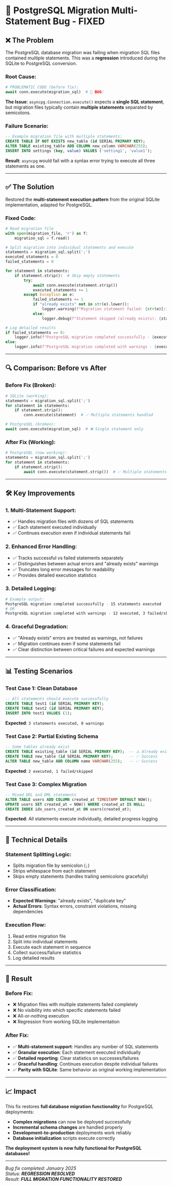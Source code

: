 # 🐛 PostgreSQL Migration Multi-Statement Bug - FIXED

## ❌ **The Problem**

The PostgreSQL database migration was failing when migration SQL files contained multiple statements. This was a **regression** introduced during the SQLite to PostgreSQL conversion.

### **Root Cause**:
```python
# PROBLEMATIC CODE (before fix):
await conn.execute(migration_sql)  # 🚨 BUG!
```

**The Issue**: `asyncpg.Connection.execute()` expects a **single SQL statement**, but migration files typically contain **multiple statements** separated by semicolons.

### **Failure Scenario**:
```sql
-- Example migration file with multiple statements:
CREATE TABLE IF NOT EXISTS new_table (id SERIAL PRIMARY KEY);
ALTER TABLE existing_table ADD COLUMN new_column VARCHAR(255);
INSERT INTO settings (key, value) VALUES ('setting1', 'value1');
```

**Result**: `asyncpg` would fail with a syntax error trying to execute all three statements as one.

---

## ✅ **The Solution**

Restored the **multi-statement execution pattern** from the original SQLite implementation, adapted for PostgreSQL.

### **Fixed Code**:
```python
# Read migration file
with open(migration_file, 'r') as f:
    migration_sql = f.read()

# Split migration into individual statements and execute
statements = migration_sql.split(';')
executed_statements = 0
failed_statements = 0

for statement in statements:
    if statement.strip():  # Skip empty statements
        try:
            await conn.execute(statement.strip())
            executed_statements += 1
        except Exception as e:
            failed_statements += 1
            if "already exists" not in str(e).lower():
                logger.warning(f"Migration statement failed: {str(e)[:100]}...")
            else:
                logger.debug(f"Statement skipped (already exists): {statement.strip()[:50]}...")

# Log detailed results
if failed_statements == 0:
    logger.info(f"PostgreSQL migration completed successfully - {executed_statements} statements executed")
else:
    logger.info(f"PostgreSQL migration completed with warnings - {executed_statements} executed, {failed_statements} failed/skipped")
```

---

## 🔍 **Comparison: Before vs After**

### **Before Fix (Broken)**:
```python
# SQLite (working):
statements = migration_sql.split(';')
for statement in statements:
    if statement.strip():
        conn.execute(statement)  # ✅ Multiple statements handled

# PostgreSQL (broken):
await conn.execute(migration_sql)  # ❌ Single statement only
```

### **After Fix (Working)**:
```python
# PostgreSQL (now working):
statements = migration_sql.split(';')
for statement in statements:
    if statement.strip():
        await conn.execute(statement.strip())  # ✅ Multiple statements handled
```

---

## 🛠️ **Key Improvements**

### **1. Multi-Statement Support**:
- ✅ Handles migration files with dozens of SQL statements
- ✅ Each statement executed individually
- ✅ Continues execution even if individual statements fail

### **2. Enhanced Error Handling**:
- ✅ Tracks successful vs failed statements separately
- ✅ Distinguishes between actual errors and "already exists" warnings
- ✅ Truncates long error messages for readability
- ✅ Provides detailed execution statistics

### **3. Detailed Logging**:
```bash
# Example output:
PostgreSQL migration completed successfully - 15 statements executed
# OR
PostgreSQL migration completed with warnings - 12 executed, 3 failed/skipped
```

### **4. Graceful Degradation**:
- ✅ "Already exists" errors are treated as warnings, not failures
- ✅ Migration continues even if some statements fail
- ✅ Clear distinction between critical failures and expected warnings

---

## 📊 **Testing Scenarios**

### **Test Case 1: Clean Database**
```sql
-- All statements should execute successfully
CREATE TABLE test1 (id SERIAL PRIMARY KEY);
CREATE TABLE test2 (id SERIAL PRIMARY KEY);
INSERT INTO test1 VALUES (1);
```
**Expected**: `3 statements executed, 0 warnings`

### **Test Case 2: Partial Existing Schema**
```sql
-- Some tables already exist
CREATE TABLE existing_table (id SERIAL PRIMARY KEY);  -- ⚠️ Already exists
CREATE TABLE new_table (id SERIAL PRIMARY KEY);       -- ✅ Success
ALTER TABLE new_table ADD COLUMN name VARCHAR(255);   -- ✅ Success
```
**Expected**: `2 executed, 1 failed/skipped`

### **Test Case 3: Complex Migration**
```sql
-- Mixed DDL and DML statements
ALTER TABLE users ADD COLUMN created_at TIMESTAMP DEFAULT NOW();
UPDATE users SET created_at = NOW() WHERE created_at IS NULL;
CREATE INDEX idx_users_created_at ON users(created_at);
```
**Expected**: All statements execute individually, detailed progress logging

---

## 🔧 **Technical Details**

### **Statement Splitting Logic**:
- Splits migration file by semicolon (`;`)
- Strips whitespace from each statement
- Skips empty statements (handles trailing semicolons gracefully)

### **Error Classification**:
- **Expected Warnings**: "already exists", "duplicate key"
- **Actual Errors**: Syntax errors, constraint violations, missing dependencies

### **Execution Flow**:
1. Read entire migration file
2. Split into individual statements
3. Execute each statement in sequence
4. Collect success/failure statistics
5. Log detailed results

---

## 🎯 **Result**

### **Before Fix**:
- ❌ Migration files with multiple statements failed completely
- ❌ No visibility into which specific statements failed
- ❌ All-or-nothing execution
- ❌ Regression from working SQLite implementation

### **After Fix**:
- ✅ **Multi-statement support**: Handles any number of SQL statements
- ✅ **Granular execution**: Each statement executed individually
- ✅ **Detailed reporting**: Clear statistics on successes/failures
- ✅ **Graceful handling**: Continues execution despite individual failures
- ✅ **Parity with SQLite**: Same behavior as original working implementation

---

## 📈 **Impact**

This fix restores **full database migration functionality** for PostgreSQL deployments:

- **Complex migrations** can now be deployed successfully
- **Incremental schema changes** are handled properly
- **Development-to-production** deployments work reliably
- **Database initialization** scripts execute correctly

**The deployment system is now fully functional for PostgreSQL databases!**

---

*Bug fix completed: January 2025*  
*Status: **REGRESSION RESOLVED***  
*Result: **FULL MIGRATION FUNCTIONALITY RESTORED***